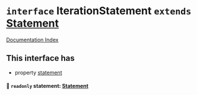 # `interface` IterationStatement `extends` [Statement](../private.interface.Statement/README.md)

[Documentation Index](../README.md)

## This interface has

- property [statement](#-readonly-statement-statement)


#### 📄 `readonly` statement: [Statement](../private.interface.Statement/README.md)



